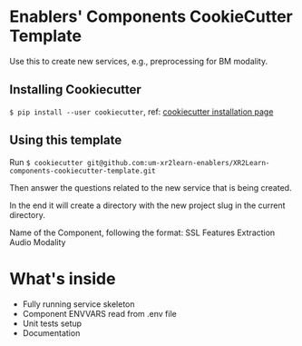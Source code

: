 # Enablers' Components CookieCutter Template

Use this to create new services, e.g., preprocessing for BM modality.

## Installing Cookiecutter

`$ pip install --user cookiecutter`,
ref: [cookiecutter installation page](https://cookiecutter.readthedocs.io/en/latest/installation.html)

## Using this template

Run `$ cookiecutter git@github.com:um-xr2learn-enablers/XR2Learn-components-cookiecutter-template.git`

Then answer the questions related to the new service that is being created.

In the end it will create a directory with the new project slug in the current directory.

Name of the Component, following the format: SSL Features Extraction Audio Modality

# What's inside

* Fully running service skeleton
* Component ENVVARS read from .env file
* Unit tests setup
* Documentation


